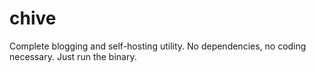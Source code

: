 # chive
Complete blogging and self-hosting utility. No dependencies, no coding necessary. Just run the binary.
